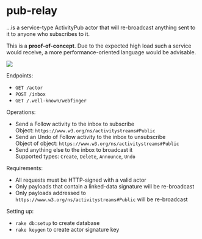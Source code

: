 pub-relay
=========

...is a service-type ActivityPub actor that will re-broadcast anything sent to it to anyone who subscribes to it.

This is a **proof-of-concept**. Due to the expected high load such a service would receive, a more performance-oriented language would be advisable.

![](https://i.imgur.com/5q8db54.jpg)

Endpoints:

- `GET /actor`
- `POST /inbox`
- `GET /.well-known/webfinger`

Operations:

- Send a Follow activity to the inbox to subscribe  \
  Object: `https://www.w3.org/ns/activitystreams#Public`
- Send an Undo of Follow activity to the inbox to unsubscribe  \
  Object of object: `https://www.w3.org/ns/activitystreams#Public`
- Send anything else to the inbox to broadcast it  \
  Supported types: `Create`, `Delete`, `Announce`, `Undo`

Requirements:

- All requests must be HTTP-signed with a valid actor
- Only payloads that contain a linked-data signature will be re-broadcast
- Only payloads addressed to `https://www.w3.org/ns/activitystreams#Public` will be re-broadcast

Setting up:

- `rake db:setup` to create database
- `rake keygen` to create actor signature key

